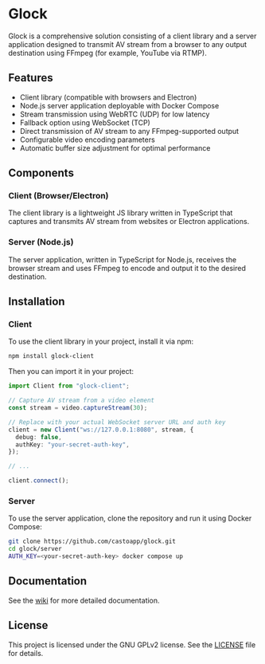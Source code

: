 # Glock

Glock is a comprehensive solution consisting of a client library and a server application designed to transmit AV stream from a browser to any output destination using FFmpeg (for example, YouTube via RTMP).

## Features

- Client library (compatible with browsers and Electron)
- Node.js server application deployable with Docker Compose
- Stream transmission using WebRTC (UDP) for low latency
- Fallback option using WebSocket (TCP)
- Direct transmission of AV stream to any FFmpeg-supported output
- Configurable video encoding parameters
- Automatic buffer size adjustment for optimal performance

## Components

### Client (Browser/Electron)

The client library is a lightweight JS library written in TypeScript that captures and transmits AV stream from websites or Electron applications.

### Server (Node.js)

The server application, written in TypeScript for Node.js, receives the browser stream and uses FFmpeg to encode and output it to the desired destination.

## Installation

### Client

To use the client library in your project, install it via npm:

```bash
npm install glock-client
```

Then you can import it in your project:

```typescript
import Client from "glock-client";

// Capture AV stream from a video element
const stream = video.captureStream(30);

// Replace with your actual WebSocket server URL and auth key
client = new Client("ws://127.0.0.1:8080", stream, {
  debug: false,
  authKey: "your-secret-auth-key",
});

// ...

client.connect();
```

### Server

To use the server application, clone the repository and run it using Docker Compose:

```bash
git clone https://github.com/castoapp/glock.git
cd glock/server
AUTH_KEY=<your-secret-auth-key> docker compose up
```

## Documentation

See the [wiki](https://github.com/castoapp/glock/wiki) for more detailed documentation.

## License

This project is licensed under the GNU GPLv2 license. See the [LICENSE](LICENSE) file for details.
